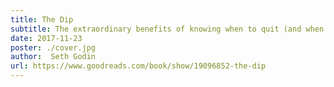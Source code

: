 ```yaml
---
title: The Dip
subtitle: The extraordinary benefits of knowing when to quit (and when to stick)
date: 2017-11-23
poster: ./cover.jpg
author:  Seth Godin
url: https://www.goodreads.com/book/show/19096852-the-dip
---
```

